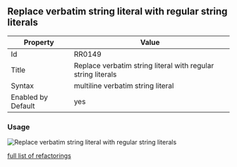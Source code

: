 ## Replace verbatim string literal with regular string literals

Property | Value
--- | --- 
Id | RR0149
Title | Replace verbatim string literal with regular string literals
Syntax | multiline verbatim string literal
Enabled by Default | yes

### Usage

![Replace verbatim string literal with regular string literals](../../images/refactorings/ReplaceVerbatimStringLiteralWithRegularStringLiterals.png)

[full list of refactorings](Refactorings.md)
